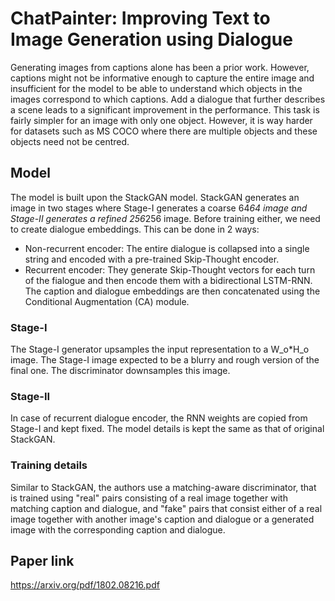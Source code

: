 # ChatPainter: Improving Text to Image Generation using Dialogue

Generating images from captions alone has been a prior work. However, captions might not be informative enough to capture the entire image and insufficient for the model to be able to understand which objects in the images correspond to which captions. Add a dialogue that further describes a scene leads to a significant improvement in the performance. This task is fairly simpler for an image with only one object. However, it is way harder for datasets such as MS COCO where there are multiple objects and these objects need not be centred.

## Model

The model is built upon the StackGAN model. StackGAN generates an image in two stages where Stage-I generates a coarse 64*64 image and Stage-II generates a refined 256*256 image. Before training either, we need to create dialogue embeddings. This can be done in 2 ways:
* Non-recurrent encoder: The entire dialogue is collapsed into a single string and encoded with a pre-trained Skip-Thought encoder.
* Recurrent encoder: They generate Skip-Thought vectors for each turn of the fialogue and then encode them with a bidirectional LSTM-RNN.
The caption and dialogue embeddings are then concatenated using the Conditional Augmentation (CA) module.

### Stage-I

The Stage-I generator upsamples the input representation to a W_o*H_o image. The Stage-I image expected to be a blurry and rough version of the final one. The discriminator downsamples this image.

### Stage-II

In case of recurrent dialogue encoder, the RNN weights are copied from Stage-I and kept fixed. The model details is kept the same as that of original StackGAN.

### Training details

Similar to StackGAN, the authors use a matching-aware discriminator, that is trained using "real" pairs consisting of a real image together with matching caption and dialogue, and "fake" pairs that consist either of a real image together with another image's caption and dialogue or a generated image with the corresponding caption and dialogue.

## Paper link

https://arxiv.org/pdf/1802.08216.pdf
